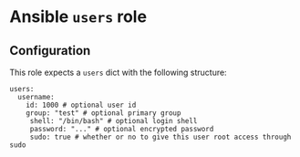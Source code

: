 # Ansible `users` role

## Configuration

This role expects a `users` dict with the following structure:

```
users:
  username:
    id: 1000 # optional user id
    group: "test" # optional primary group
	 shell: "/bin/bash" # optional login shell
	 password: "..." # optional encrypted password
	 sudo: true # whether or no to give this user root access through sudo
```
